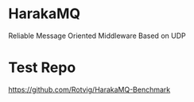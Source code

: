 # HarakaMQ
Reliable Message Oriented Middleware Based on UDP


# Test Repo
https://github.com/Rotvig/HarakaMQ-Benchmark
